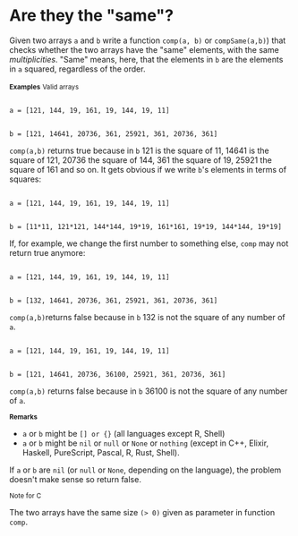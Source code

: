 # Are they the "same"?

Given two arrays `a` and `b` write a function `comp(a, b)` or `compSame(a,b)`) that checks whether the two arrays have the "same" elements, with the same *multiplicities*. "Same" means, here, that the elements in `b` are the elements in `a` squared, regardless of the order.

<small>**Examples**</small>
<small>Valid arrays</small>

<code>
a = [121, 144, 19, 161, 19, 144, 19, 11]

b = [121, 14641, 20736, 361, 25921, 361, 20736, 361]
</code> 

`comp(a,b)` returns true because in `b` 121 is the square of 11, 14641 is the square of 121, 20736 the square of 144, 361 the square of 19, 25921 the square of 161 and so on. It gets obvious if we write `b`'s elements in terms of squares:

<code>
a = [121, 144, 19, 161, 19, 144, 19, 11] 

b = [11\*11, 121\*121, 144\*144, 19\*19, 161\*161, 19\*19, 144\*144, 19\*19]
</code>

If, for example, we change the first number to something else, `comp` may not return true anymore:

<code>
a = [121, 144, 19, 161, 19, 144, 19, 11]  

b = [132, 14641, 20736, 361, 25921, 361, 20736, 361]
</code>

`comp(a,b)`returns false because in `b` 132 is not the square of any number of `a`.

<code>
a = [121, 144, 19, 161, 19, 144, 19, 11]  

b = [121, 14641, 20736, 36100, 25921, 361, 20736, 361]
</code>

`comp(a,b)` returns false because in `b` 36100 is not the square of any number of `a`.

<small>**Remarks**</small>

* `a` or `b` might be `[] or {}` (all languages except R, Shell)
* `a` or `b` might be `nil` or `null` or `None` or `nothing` (except in C++, Elixir, Haskell, PureScript, Pascal, R, Rust, Shell).

If `a` or `b` are `nil` (or `null` or `None`, depending on the language), the problem doesn't make sense so return false. 

<small>Note for C</small>

The two arrays have the same size `(> 0)` given as parameter in function `comp`.
